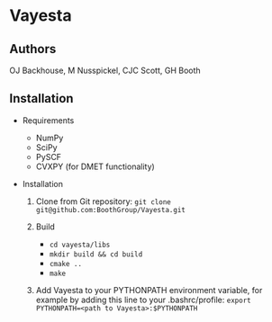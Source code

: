 # Vayesta

Authors
-------

OJ Backhouse, M Nusspickel, CJC Scott, GH Booth

Installation
------------

* Requirements
    - NumPy
    - SciPy
    - PySCF
    - CVXPY (for DMET functionality)

* Installation
    1. Clone from Git repository: `git clone git@github.com:BoothGroup/Vayesta.git`

    2. Build

        - `cd vayesta/libs`
        - `mkdir build && cd build`
        - `cmake ..`
        - `make`

    3. Add Vayesta to your PYTHONPATH environment variable, for example by adding this line to your .bashrc/profile:
        `export PYTHONPATH=<path to Vayesta>:$PYTHONPATH`
